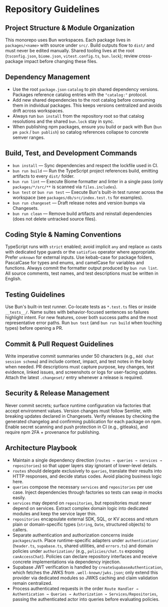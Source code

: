 # Repository Guidelines

## Project Structure & Module Organization
This monorepo uses Bun workspaces. Each package lives in `packages/<name>` with source under `src/`. Build outputs flow to `dist/` and must never be edited manually. Shared tooling lives at the root (`tsconfig.json`, `biome.json`, `vitest.config.ts`, `bun.lock`); review cross-package impact before changing these files.

## Dependency Management
- Use the root `package.json` `catalog` to pin shared dependency versions. Packages reference catalog entries with the `"catalog:"` protocol.
- Add new shared dependencies to the root catalog before consuming them in individual packages. This keeps versions centralized and avoids drift across workspaces.
- Always run `bun install` from the repository root so that catalog resolutions and the shared `bun.lock` stay in sync.
- When publishing npm packages, ensure you build or pack with Bun (`bun pm pack` / `bun publish`) so catalog references collapse to concrete semver ranges.

## Build, Test, and Development Commands
- `bun install` — Sync dependencies and respect the lockfile used in CI.
- `bun run build` — Run the TypeScript project references build, emitting artifacts to every `dist/` folder.
- `bun run lint` — Execute Biome formatter and linter in a single pass (only `packages/*/src/**` is scanned via `files.includes`).
- `bun test` or `bun run test` — Execute Bun's built-in test runner across the workspace (see `packages/db/src/index.test.ts` for examples).
- `bun run changeset` — Draft release notes and version bumps via Changesets.
- `bun run clean` — Remove build artifacts and reinstall dependencies (does not delete untracked source files).

## Coding Style & Naming Conventions
TypeScript runs with `strict` enabled; avoid implicit `any` and replace `as` casts with dedicated type guards or the `satisfies` operator where appropriate. Prefer `unknown` for external inputs. Use kebab-case for package folders, PascalCase for types and enums, and camelCase for variables and functions. Always commit the formatter output produced by `bun run lint`.
All source comments, test names, and test descriptions must be written in English.

## Testing Guidelines
Use Bun's built-in test runner. Co-locate tests as `*.test.ts` files or inside `__tests__/`. Name suites with behavior-focused sentences so failures highlight intent. For new features, cover both success paths and the most representative error paths. Run `bun test` (and `bun run build` when touching types) before opening a PR.

## Commit & Pull Request Guidelines
Write imperative commit summaries under 50 characters (e.g., `Add chat session schema`) and include context, impact, and test notes in the body when needed. PR descriptions must capture purpose, key changes, test evidence, linked issues, and screenshots or logs for user-facing updates. Attach the latest `.changeset/` entry whenever a release is required.

## Security & Release Management
Never commit secrets; surface runtime configuration via factories that accept environment values. Version changes must follow SemVer, with breaking updates declared in Changesets. Verify releases by checking the generated changelog and confirming publication for each package on npm.
Enable secret scanning and push protection in CI (e.g., gitleaks), and require npm 2FA + provenance for publishing.

## Architecture Playbook
- Maintain a single dependency direction (`routes → queries → services → repositories`) so that upper layers stay ignorant of lower-level details.
- `routes` should delegate exclusively to `queries`, translate their results into HTTP responses, and decide status codes. Avoid placing business logic here.
- `queries` compose the necessary `services` and `repositories` per use case. Inject dependencies through factories so tests can swap in mocks easily.
- `services` may depend on `repositories`, but repositories must never depend on services. Extract complex domain logic into dedicated modules and keep the service layer thin.
- `repositories` encapsulate external SDK, SQL, or KV access and return plain or domain-specific types (`string`, `Date`, structured objects) to callers.
- Separate authentication and authorization concerns inside `packages/auth`. Place runtime-specific adapters under `authentication/` (`header.ts`, `supabase.ts`, shared utilities, and `errors.ts`) and domain policies under `authorization/` (e.g., `policies/chat.ts` exposing `canAccessChat`). Policies can declare repository interfaces and receive concrete implementations via dependency injection.
- Supabase JWT verification is handled by `createSupabaseAuthentication`, which fetches the JWKS from `.well-known/jwks.json`; only extend this provider via dedicated modules so JWKS caching and claim validation remain centralized.
- Process authenticated requests in the order `Route Handler → Authentication → Queries → Authorization → Services/Repositories`, passing the authenticated actor into queries before evaluating policies.
